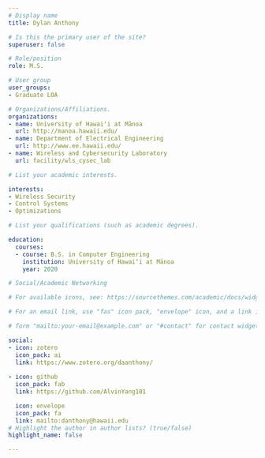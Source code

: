 ```yaml
---
# Display name
title: Dylan Anthony

# Is this the primary user of the site?
superuser: false

# Role/position
role: M.S.

# User group
user_groups:
- Graduate LOA

# Organizations/Affiliations.
organizations:
- name: University of Hawaiʻi at Mānoa
  url: http://manoa.hawaii.edu/
- name: Department of Electrical Engineering
  url: http://www.ee.hawaii.edu/
- name: Wireless and Cybersecurity Laboratory
  url: facility/wls_cysec_lab

# List your academic interests.

interests:
- Wireless Security
- Control Systems
- Optimizations

# List your qualifications (such as academic degrees).

education:
  courses:
  - course: B.S. in Computer Engineering
    institution: University of Hawaiʻi at Mānoa
    year: 2020

# Social/Academic Networking

# For available icons, see: https://sourcethemes.com/academic/docs/widgets/#icons

# For an email link, use "fas" icon pack, "envelope" icon, and a link in the

# form "mailto:your-email@example.com" or "#contact" for contact widget.

social: 
- icon: zotero
  icon_pack: ai
  link: https://www.zotero.org/daanthony/
  
- icon: github
  icon_pack: fab
  link: https://github.com/AlvinYang101

  icon: envelope
  icon_pack: fa
  link: mailto:danthony@hawaii.edu
# Highlight the author in author lists? (true/false)
highlight_name: false

---
```

